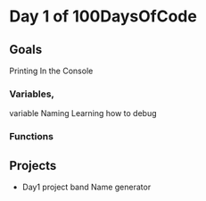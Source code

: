 # Day 1 of 100DaysOfCode


## Goals
Printing In the Console

### Variables, 
variable Naming
Learning how to debug

### Functions

## Projects
- Day1 project band Name generator